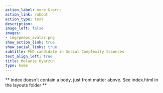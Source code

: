```yaml
---
action_label: more &rarr;
action_link: /about
action_type: text
description: 
image_left: false
images:
- img/peeps_avatar.png
show_action_link: true
show_social_links: true
subtitle: PhD candidate in Social Complexity Sciences
text_align_left: true
title: Melanie Oyarzun
type: home
---
```


** index doesn't contain a body, just front matter above.
See index.html in the layouts folder **
